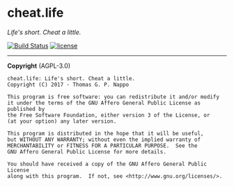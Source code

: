 # cheat.life
_Life's short. Cheat a little._

[![Build Status](https://travis-ci.org/Jire/cheat.life.svg?branch=master)](https://travis-ci.org/Jire/cheat.life)
[![license](https://img.shields.io/github/license/Jire/cheat.life.svg)](https://github.com/Jire/cheat.life/blob/master/LICENSE.txt)

---

**Copyright** (AGPL-3.0)

```
cheat.life: Life's short. Cheat a little.
Copyright (C) 2017 - Thomas G. P. Nappo

This program is free software: you can redistribute it and/or modify
it under the terms of the GNU Affero General Public License as published by
the Free Software Foundation, either version 3 of the License, or
(at your option) any later version.

This program is distributed in the hope that it will be useful,
but WITHOUT ANY WARRANTY; without even the implied warranty of
MERCHANTABILITY or FITNESS FOR A PARTICULAR PURPOSE.  See the
GNU Affero General Public License for more details.

You should have received a copy of the GNU Affero General Public License
along with this program.  If not, see <http://www.gnu.org/licenses/>.
```